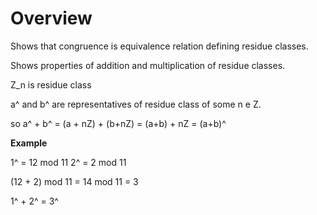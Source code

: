 # Overview

Shows that congruence is equivalence relation defining residue classes.

Shows properties of addition and multiplication of residue classes.



Z_n is residue class

a^ and b^ are representatives of residue class of some n e Z. 

so a^ + b^ = (a + nZ) + (b+nZ) = (a+b) + nZ = (a+b)^

**Example**

1^ = 12 mod 11
2^ = 2 mod 11

(12 + 2) mod 11  = 14 mod 11 = 3

1^ + 2^ = 3^ 

